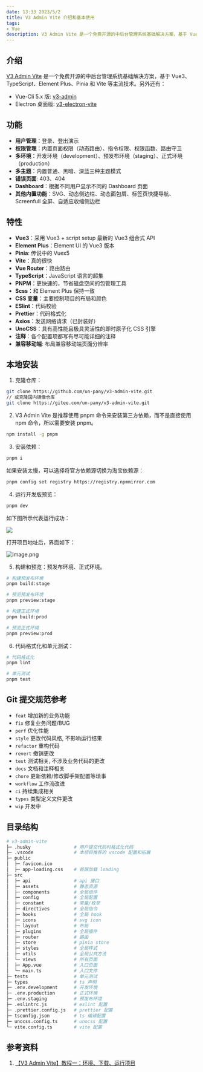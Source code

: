 ```yaml
---
date: 13:33 2023/5/2
title: V3 Admin Vite 介绍和基本使用
tags:
- Vue
description: V3 Admin Vite 是一个免费开源的中后台管理系统基础解决方案，基于 Vue3、TypeScript、Element Plus、Pinia 和 Vite 等主流技术。
---
```

## 介绍
[V3 Admin Vite](https://github.com/un-pany/v3-admin-vite) 是一个免费开源的中后台管理系统基础解决方案，基于 Vue3、TypeScript、Element Plus、Pinia 和 Vite 等主流技术。另外还有：
- Vue-Cli 5.x 版: [v3-admin](https://github.com/un-pany/v3-admin)
- Electron 桌面版: [v3-electron-vite](https://github.com/un-pany/v3-electron-vite)

## 功能
- **用户管理**：登录、登出演示
- **权限管理**：内置页面权限（动态路由）、指令权限、权限函数、路由守卫
- **多环境**：开发环境（development）、预发布环境（staging）、正式环境（production）
- **多主题**：内置普通、黑暗、深蓝三种主题模式
- **错误页面**: 403、404
- **Dashboard**：根据不同用户显示不同的 Dashboard 页面
- **其他内置功能**：SVG、动态侧边栏、动态面包屑、标签页快捷导航、Screenfull 全屏、自适应收缩侧边栏

## 特性
- **Vue3**：采用 Vue3 + script setup 最新的 Vue3 组合式 API
- **Element Plus**：Element UI 的 Vue3 版本
- **Pinia**: 传说中的 Vuex5
- **Vite**：真的很快
- **Vue Router**：路由路由
- **TypeScript**：JavaScript 语言的超集
- **PNPM**：更快速的，节省磁盘空间的包管理工具
- **Scss**：和 Element Plus 保持一致
- **CSS 变量**：主要控制项目的布局和颜色
- **ESlint**：代码校验
- **Prettier**：代码格式化
- **Axios**：发送网络请求（已封装好）
- **UnoCSS**：具有高性能且极具灵活性的即时原子化 CSS 引擎
- **注释**：各个配置项都写有尽可能详细的注释
- **兼容移动端**: 布局兼容移动端页面分辨率

## 本地安装
1. 克隆仓库：
```sh
git clone https://github.com/un-pany/v3-admin-vite.git
// 或克隆国内镜像仓库
git clone https://gitee.com/un-pany/v3-admin-vite.git
```
2. V3 Admin Vite 是推荐使用 pnpm 命令来安装第三方依赖，而不是直接使用 npm 命令，所以需要安装 pnpm。
```sh
npm install -g pnpm
```
3. 安装依赖：
```sh
pnpm i
```
如果安装太慢，可以选择将官方依赖源切换为淘宝依赖源：
```sh
pnpm config set registry https://registry.npmmirror.com
```
4. 运行开发版预览：
```sh
pnpm dev
```
如下图所示代表运行成功：

![](https://p9-juejin.byteimg.com/tos-cn-i-k3u1fbpfcp/c36fb50ab238498aa8c890069ce344ba~tplv-k3u1fbpfcp-zoom-in-crop-mark:1512:0:0:0.awebp?)

打开项目地址后，界面如下：

![image.png](https://p1-juejin.byteimg.com/tos-cn-i-k3u1fbpfcp/b90b2ee7d0944e9081a87a4558e8c331~tplv-k3u1fbpfcp-watermark.image?)

5. 构建和预览：预发布环境、正式环境。
```sh
# 构建预发布环境
pnpm build:stage

# 预览预发布环境
pnpm preview:stage

# 构建正式环境
pnpm build:prod

# 预览正式环境
pnpm preview:prod
```
6. 代码格式化和单元测试：
```sh
# 代码格式化
pnpm lint

# 单元测试
pnpm test
```

## Git 提交规范参考
- `feat` 增加新的业务功能
- `fix` 修复业务问题/BUG
- `perf` 优化性能
- `style` 更改代码风格, 不影响运行结果
- `refactor` 重构代码
- `revert` 撤销更改
- `test` 测试相关, 不涉及业务代码的更改
- `docs` 文档和注释相关
- `chore` 更新依赖/修改脚手架配置等琐事
- `workflow` 工作流改进
- `ci` 持续集成相关
- `types` 类型定义文件更改
- `wip` 开发中

## 目录结构
```sh
# v3-admin-vite
├─ .husky                # 用户提交代码时格式化代码
├─ .vscode               # 本项目推荐的 vscode 配置和拓展
├─ public
│  ├─ favicon.ico
│  ├─ app-loading.css    # 首屏加载 loading
├─ src
│  ├─ api                # api 接口
│  ├─ assets             # 静态资源
│  ├─ components         # 全局组件
│  ├─ config             # 全局配置
│  ├─ constant           # 常量/枚举
│  ├─ directives         # 全局指令
│  ├─ hooks              # 全局 hook
│  ├─ icons              # svg icon
│  ├─ layout             # 布局
│  ├─ plugins            # 全局插件
│  ├─ router             # 路由
│  ├─ store              # pinia store
│  ├─ styles             # 全局样式
│  ├─ utils              # 全局公共方法
│  └─ views              # 所有页面
│  ├─ App.vue            # 入口页面
│  └─ main.ts            # 入口文件
├─ tests                 # 单元测试
├─ types                 # ts 声明
├─ .env.development      # 开发环境
├─ .env.production       # 正式环境
├─ .env.staging          # 预发布环境
├─ .eslintrc.js          # eslint 配置
├─ .prettier.config.js   # prettier 配置
├─ tsconfig.json         # ts 编译配置
├─ unocss.config.ts      # unocss 配置
└─ vite.config.ts        # vite 配置
```

## 参考资料
1. [【V3 Admin Vite】教程一：环境、下载、运行项目](https://juejin.cn/post/7207824074708680763)